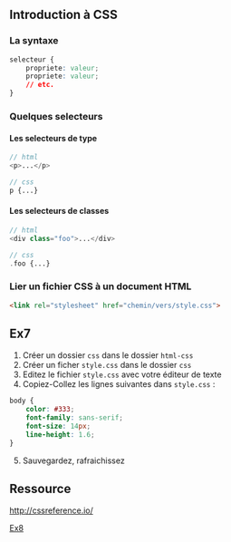 Introduction à CSS
---

### La syntaxe

```css
selecteur {
    propriete: valeur;
    propriete: valeur;
    // etc.
}
```

### Quelques selecteurs

#### Les selecteurs de type

```php
// html
<p>...</p>

// css
p {...}
```

#### Les selecteurs de classes

```php
// html
<div class="foo">...</div>

// css
.foo {...}
```

### Lier un fichier CSS à un document HTML

```html
<link rel="stylesheet" href="chemin/vers/style.css">
```

Ex7
---

1. Créer un dossier `css` dans le dossier `html-css`
2. Créer un ficher `style.css` dans le dossier `css`
3. Editez le fichier `style.css` avec votre éditeur de texte
4. Copiez-Collez les lignes suivantes dans `style.css` :

```css
body {
    color: #333;
    font-family: sans-serif;
    font-size: 14px;
    line-height: 1.6;
}
```

5. Sauvegardez, rafraichissez

Ressource
---

http://cssreference.io/

[Ex8](008-exercice.md)
